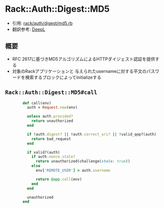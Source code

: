 # Rack::Auth::Digest::MD5
- 引用: [rack/auth/digest/md5.rb](https://github.com/rack/rack/blob/master/lib/rack/auth/digest/md5.rb)
- 翻訳参考: [DeepL](https://www.deepl.com/translator)

## 概要
- RFC 2617に基づきMD5アルゴリズムによるHTTPダイジェスト認証を提供する
- 対象のRackアプリケーションと
  与えられたusernameに対する平文のパスワードを検索するブロックによってinitializeする

## `Rack::Auth::Digest::MD5#call`
```ruby
        def call(env)
          auth = Request.new(env)

          unless auth.provided?
            return unauthorized
          end

          if !auth.digest? || !auth.correct_uri? || !valid_qop?(auth)
            return bad_request
          end

          if valid?(auth)
            if auth.nonce.stale?
              return unauthorized(challenge(stale: true))
            else
              env['REMOTE_USER'] = auth.username

              return @app.call(env)
            end
          end

          unauthorized
        end
```
